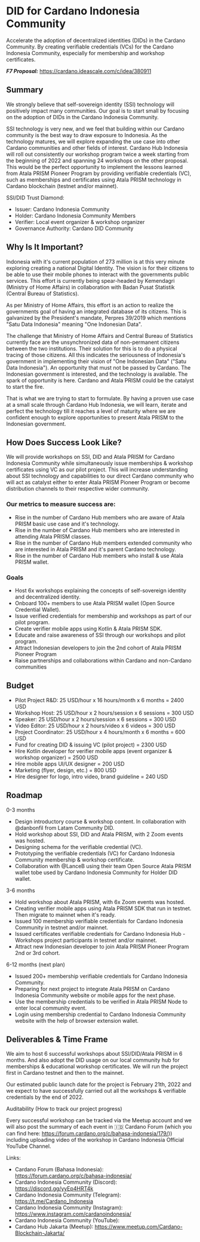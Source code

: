 # DID for Cardano Indonesia Community
Accelerate the adoption of decentralized identities (DIDs) in the Cardano Community. 
By creating verifiable credentials (VCs) for the Cardano Indonesia Community, especially for membership and workshop certificates.

***F7 Proposal:*** https://cardano.ideascale.com/c/idea/380911


## Summary
We strongly believe that self-sovereign identity (SSI) technology will positively impact many communities. Our goal is to start small by focusing on the adoption of DIDs in the Cardano Indonesia Community. 

SSI technology is very new, and we feel that building within our Cardano community is the best way to draw exposure to Indonesia. As the technology matures, we will explore expanding the use case into other Cardano communities and other fields of interest. Cardano Hub Indonesia will roll out consistently our workshop program twice a week starting from the beginning of 2022 and spanning 24 workshops on the other proposal. This would be the perfect opportunity to implement the lessons learned from Atala PRISM Pioneer Program by providing verifiable credentials (VC), such as memberships and certificates using Atala PRISM technology in Cardano blockchain (testnet and/or mainnet).

SSI/DID Trust Diamond:
- Issuer: Cardano Indonesia Community
- Holder: Cardano Indonesia Community Members
- Verifier: Local event organizer & workshop organizer
- Governance Authority: Cardano DID Community

## Why Is It Important?


Indonesia with it's current population of 273 million is at this very minute exploring creating a national Digital Identity. The vision is for their citizens to be able to use their mobile phones to interact with the governments public services. This effort is currently being spear-headed by Kemendagri (Ministry of Home Affairs) in collaboration with Badan Pusat Statistik (Central Bureau of Statistics).


As per Ministry of Home Affairs, this effort is an action to realize the governments goal of having an integrated database of its citizens. This is galvanized by the President's mandate, Perpres 39/2019 which mentions "Satu Data Indonesia" meaning "One Indonesian Data".


The challenge that Ministry of Home Affairs and Central Bureau of Statistics currently face are the unsynchronized data of non-permanent citizens between the two institutions. Their solution for this is to do a physical tracing of those citizens. All this indicates the seriousness of Indonesia's government in implementing their vision of "One Indonesian Data" ("Satu Data Indonesia"). An opportunity that must not be passed by Cardano. The Indonesian government is interested, and the technology is available. The spark of opportunity is here. Cardano and Atala PRISM could be the catalyst to start the fire.


That is what we are trying to start to formulate. By having a proven use case at a small scale through Cardano Hub Indonesia, we will learn, iterate and perfect the technology till it reaches a level of maturity where we are confident enough to explore opportunities to present Atala PRISM to the Indonesian government.


## How Does Success Look Like?

We will provide workshops on SSI, DID and Atala PRISM for Cardano Indonesia Community while simultaneously issue memberships & workshop certificates using VC as our pilot project. This will increase understanding about SSI technology and capabilities to our direct Cardano community who will act as catalyst either to enter Atala PRISM Pioneer Program or become distribution channels to their respective wider community.

### Our metrics to measure success are:
- Rise in the number of Cardano Hub members who are aware of Atala PRISM basic use case and it's technology.
- Rise in the number of Cardano Hub members who are interested in attending Atala PRISM classes.
- Rise in the number of Cardano Hub members extended community who are interested in Atala PRISM and it's parent Cardano technology.
- Rise in the number of Cardano Hub members who install & use Atala PRISM wallet.


### Goals
- Host 6x workshops explaining the concepts of self-sovereign identity and decentralized identity.
- Onboard 100+ members to use Atala PRISM wallet (Open Source Credential Wallet).
- Issue verified credentials for membership and workshops as part of our pilot program.
- Create verifier mobile apps using Kotlin & Atala PRISM SDK.
- Educate and raise awareness of SSI through our workshops and pilot program.
- Attract Indonesian developers to join the 2nd cohort of Atala PRISM Pioneer Program
- Raise partnerships and collaborations within Cardano and non-Cardano communities


## Budget
- Pilot Project R&D: 25 USD/hour x 16 hours/month x 6 months = 2400 USD
- Workshop Host: 25 USD/hour x 2 hours/session x 6 sessions = 300 USD
- Speaker: 25 USD/hour x 2 hours/session x 6 sessions = 300 USD
- Video Editor: 25 USD/hour x 2 hours/video x 6 videos = 300 USD
- Project Coordinator: 25 USD/hour x 4 hours/month x 6 months = 600 USD
- Fund for creating DID & issuing VC (pilot project) = 2300 USD
- Hire Kotlin developer for verifier mobile apps (event organizer & workshop organizer) = 2500 USD
- Hire mobile apps UI/UX designer = 200 USD
- Marketing (flyer, design, etc.) = 800 USD
- Hire designer for logo, intro video, brand guideline = 240 USD 


## Roadmap
0-3 months
- Design introductory course & workshop content. In collaboration with @danbonfil from Latam Community DID.
- Hold workshop about SSI, DID and Atala PRISM, with 2 Zoom events was hosted.
- Designing schema for the verifiable credential (VC).
- Prototyping the verifiable credentials (VC) for Cardano Indonesia Community membership & workshop certificate.
- Collaboration with @LanceB using their team Open Source Atala PRISM wallet tobe used by Cardano Indonesia Community for Holder DID wallet.


3-6 months
- Hold workshop about Atala PRISM, with 6x Zoom events was hosted.
- Creating verifier mobile apps using Atala PRISM SDK that run in testnet. Then migrate to mainnet when it's ready.
- Issued 100 membership verifiable credentials for Cardano Indonesia Community in testnet and/or mainnet.
- Issued certificates verifiable credentials for Cardano Indonesia Hub - Workshops project participants in testnet and/or mainnet.
- Attract new Indonesian developer to join Atala PRISM Pioneer Program 2nd or 3rd cohort.


6-12 months (next plan)
- Issued 200+ membership verifiable credentials for Cardano Indonesia Community.
- Preparing for next project to integrate Atala PRISM on Cardano Indonesia Community website or mobile apps for the next phase.
- Use the membership credentials to be verified in Atala PRISM Node to enter local community event.
- Login using membership credential to Cardano Indonesia Community website with the help of browser extension wallet. 


## Deliverables & Time Frame


We aim to host 6 successful workshops about SSI/DID/Atala PRISM in 6 months. And also adopt the DID usage on our local community hub for memberships & educational workshop certificates. We will run the project first in Cardano testnet and then to the mainnet.


Our estimated public launch date for the project is February 21th, 2022 and we expect to have successfully carried out all the workshops & verifiable credentials by the end of 2022.


Auditability (How to track our project progress)


Every successful workshop can be tracked via the Meetup account and we will also post the summary of each event in 🇮🇩 Cardano Forum (which you can find here: https://forum.cardano.org/c/bahasa-indonesia/179/)) including uploading video of the workshop in Cardano Indonesia Official YouTube Channel.


Links:

- Cardano Forum (Bahasa Indonesia): https://forum.cardano.org/c/bahasa-indonesia/
- Cardano Indonesia Community (Discord): https://discord.gg/yyEp4HRT4k
- Cardano Indonesia Community (Telegram): https://t.me/Cardano_Indonesia
- Cardano Indonesia Community (Instagram): https://www.instagram.com/cardanoindonesia/
- Cardano Indonesia Community (YouTube): 
- Cardano Hub Jakarta (Meetup): https://www.meetup.com/Cardano-Blockchain-Jakarta/
